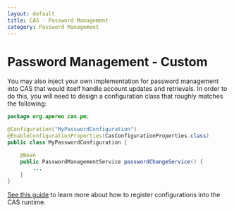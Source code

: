 ```yaml
---
layout: default
title: CAS - Password Management
category: Password Management
---
```


# Password Management - Custom

You may also inject your own implementation for password management into CAS that would itself handle account updates and retrievals. In order to do this, you will need to design a configuration class that roughly matches the following:

```java
package org.apereo.cas.pm;

@Configuration("MyPasswordConfiguration")
@EnableConfigurationProperties(CasConfigurationProperties.class)
public class MyPasswordConfiguration {

    @Bean
    public PasswordManagementService passwordChangeService() {
        ...
    }
}
```

[See this guide](../configuration/Configuration-Management-Extensions.html) to learn more about how to register configurations into the CAS runtime.